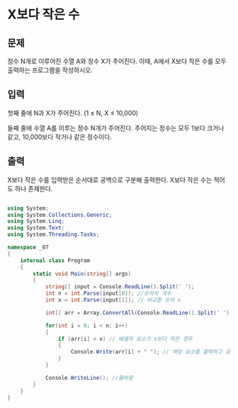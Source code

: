 # X보다 작은 수
## 문제
정수 N개로 이루어진 수열 A와 정수 X가 주어진다. 이때, A에서 X보다 작은 수를 모두 출력하는 프로그램을 작성하시오.

## 입력
첫째 줄에 N과 X가 주어진다. (1 ≤ N, X ≤ 10,000)

둘째 줄에 수열 A를 이루는 정수 N개가 주어진다. 주어지는 정수는 모두 1보다 크거나 같고, 10,000보다 작거나 같은 정수이다.

## 출력
X보다 작은 수를 입력받은 순서대로 공백으로 구분해 출력한다. X보다 작은 수는 적어도 하나 존재한다.

```c#

using System;
using System.Collections.Generic;
using System.Linq;
using System.Text;
using System.Threading.Tasks;

namespace _07
{
    internal class Program
    {
        static void Main(string[] args)
        {
            string[] input = Console.ReadLine().Split(' ');
            int n = int.Parse(input[0]); //숫자의 개수
            int x = int.Parse(input[1]); // 비교할 숫자 x

            int[] arr = Array.ConvertAll(Console.ReadLine().Split(' '), int.Parse);

            for(int i = 0; i < n; i++)
            {
                if (arr[i] < x) // 배열의 요소가 x보다 작은 경우
                {
                    Console.Write(arr[i] + " "); // 해당 요소를 출력하고 공백을 추가
                }
            }

            Console.WriteLine(); //줄바꿈
        }
    }
}

```
